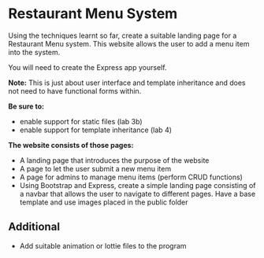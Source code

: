 # Restaurant Menu System
Using the techniques learnt so far, create a suitable landing page for a Restaurant Menu system. This website allows the user to add a menu item into the system.

You will need to create the Express app yourself. 

**Note:**
This is just about user interface and template inheritance and does not need to have functional forms within.

**Be sure to:**
- enable support for static files (lab 3b)
- enable support for template inheritance (lab 4)

**The website consists of those pages:**
- A landing page that introduces the purpose of the website
- A page to let the user submit a new menu item
- A page for admins to manage menu items (perform CRUD functions)
- Using Bootstrap and Express, create a simple landing page consisting of a navbar that allows the user to navigate to different pages. Have a base template and use images placed in the public folder

## Additional
- Add suitable animation or lottie files to the program